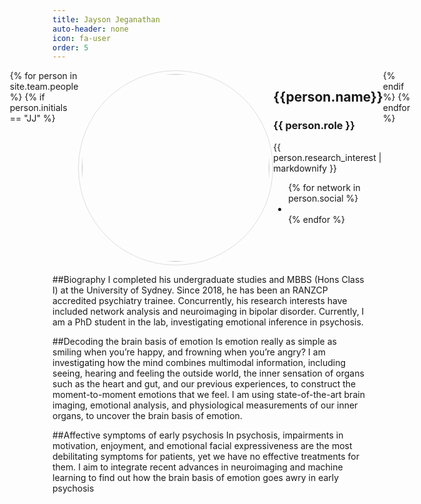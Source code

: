 ```yaml
---
title: Jayson Jeganathan
auto-header: none
icon: fa-user
order: 5
---
```


<head>
<style>
img.portrait {
  border-radius: 50%;
  width: 300px;
  border: 1px solid #ddd;
  padding: 5px;
}
.row {
  display: flex;
  justify-content: center;
}
</style>
</head>

<section>
  <div class="row">
  {% for person in site.team.people %}
	{% if person.initials == "JJ" %}
	  <div class="col">
		<img class="portrait" src="{{ person.image }}" alt="">
	  </div> 
	  <div class="col">
	      <h2> {{person.name}} </h2>
              <h3> {{ person.role }} </h3>
		 {{ person.research_interest | markdownify }}
		 <ul class="icons">
		{% for network in person.social %}
		  <li><a href="{{- network.url -}}" class="{{ network.icon }} fa-2x"></a></li>
		{% endfor %}
		</ul>
	  </div> 
	{% endif %}
  {% endfor %}
  </div>
</section>

##Biography
I completed his undergraduate studies and MBBS (Hons Class I) at the University of Sydney. Since 2018, he has been an RANZCP accredited psychiatry trainee. Concurrently, his research interests have included network analysis and neuroimaging in bipolar disorder. Currently, I am a PhD student in the lab, investigating emotional inference in psychosis.

##Decoding the brain basis of emotion
Is emotion really as simple as smiling when you’re happy, and frowning when you’re angry? I am investigating how the mind combines multimodal information, including seeing, hearing and feeling the outside world, the inner sensation of organs such as the heart and gut, and our previous experiences, to construct the moment-to-moment emotions that we feel. I am using state-of-the-art brain imaging, emotional analysis, and physiological measurements of our inner organs, to uncover the brain basis of emotion.

##Affective symptoms of early psychosis
In psychosis, impairments in motivation, enjoyment, and emotional facial expressiveness are the most debilitating symptoms for patients, yet we have no effective treatments for them. I aim to integrate recent advances in neuroimaging and machine learning to find out how the brain basis of emotion goes awry in early psychosis



